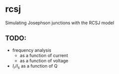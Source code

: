 # rcsj
Simulating Josephson junctions with the RCSJ model

## TODO:
* frequency analysis
	* as a function of current
	* as a function of voltage
* $I_r/I_s$ as a function of Q